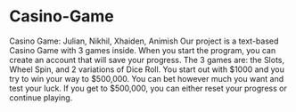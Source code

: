 # Casino-Game
Casino Game: Julian, Nikhil, Xhaiden, Animish
Our project is a text-based Casino Game with 3 games inside. When you start the program, you can create an account that will save your progress. The 3 games are: the Slots, Wheel Spin, and 2 variations of Dice Roll. You start out with $1000 and you try to win your way to $500,000. You can bet however much you want and test your luck. If you get to $500,000, you can either reset your progress or continue playing.
